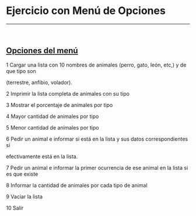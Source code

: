 # Ejercicio con Menú de Opciones  


****
<br>

## <u>**Opciones del menú**</u>

 1 Cargar una lista con 10 nombres de animales (perro, gato, león, etc,) y de que tipo son

(terrestre, anfibio, volador).

 2 Imprimir la lista completa de animales con su tipo

 3 Mostrar el porcentaje de animales por tipo

 4 Mayor cantidad de animales por tipo

 5 Menor cantidad de animales por tipo

 6 Pedir un animal e informar si está en la lista y sus datos correspondientes si

efectivamente está en la lista.

 7 Pedir un animal e informar la primer ocurrencia de ese animal en la lista si es que existe

 8 Informar la cantidad de animales por cada tipo de animal

 9 Vaciar la lista

 10 Salir
